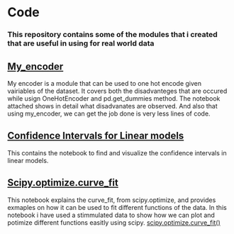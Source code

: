 # Code
### This repository contains some of the modules that i created that are useful in using for real world data

## [My_encoder](/my_encoder)
My encoder is a module that can be used to one hot encode given vairiables of the dataset. It covers both the disadvanteges that are occured while usign OneHotEncoder and 
pd.get_dummies method. 
The notebook attached shows in detail what disadvanates are observed. And also that using my_encoder, we can get the job done is very less lines of code.

## [Confidence Intervals for Linear models](Confidence_interval_for_simple_models/confidence_interval_simple_models.ipynb)
This contains the notebook to find and visualize the confidence intervals in linear models. 



## [Scipy.optimize.curve_fit](/Scipy.optimize.curve_fit/Curve_fit_from_scipy_optimize.ipynb)
This notebook explains the curve_fit, from scipy.optimize, and provides exmaples on how it can be used to fit different functions of the data. 
In this notebook i have used a stimmulated  data to show how we can plot and potimize different functions easitly using scipy.
[scipy.optimize.curve_fit()](https://docs.scipy.org/doc/scipy/reference/generated/scipy.optimize.curve_fit.html)



